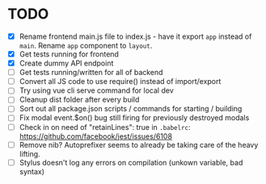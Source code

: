 # TODO

- [x] Rename frontend main.js file to index.js - have it export `app` instead of `main`. Rename `app` component to `layout`.
- [x] Get tests running for frontend
- [x] Create dummy API endpoint
- [ ] Get tests running/written for all of backend
- [ ] Convert all JS code to use require() instead of import/export
- [ ] Try using vue cli serve command for local dev
- [ ] Cleanup dist folder after every build
- [ ] Sort out all package.json scripts / commands for starting / building
- [ ] Fix modal event.$on() bug still firing for previously destroyed modals
- [ ] Check in on need of "retainLines": true in `.babelrc`: https://github.com/facebook/jest/issues/6108
- [ ] Remove nib? Autoprefixer seems to already be taking care of the heavy lifting.
- [ ] Stylus doesn't log any errors on compilation (unkown variable, bad syntax)
